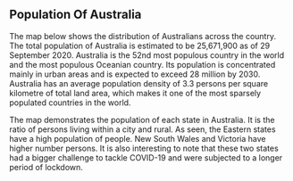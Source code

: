 ## Population Of Australia

The map below shows the distribution of Australians across the country. The total population of Australia is estimated to be 25,671,900 as of 29 September 2020. Australia is the 52nd most populous country in the world and the most populous Oceanian country. Its population is concentrated mainly in urban areas and is expected to exceed 28 million by 2030. Australia has an average population density of 3.3 persons per square kilometre of total land area, which makes it one of the most sparsely populated countries in the world.

The map demonstrates the population of each state in Australia. It is the ratio of persons living within a city and rural. As seen, the Eastern states have a high population of people. New South Wales and Victoria have higher number persons. It is also interesting to note that these two states had a bigger challenge to tackle COVID-19 and were subjected to a longer period of lockdown. 